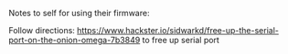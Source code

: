 Notes to self for using their firmware:

Follow directions: https://www.hackster.io/sidwarkd/free-up-the-serial-port-on-the-onion-omega-7b3849 to free up serial port
